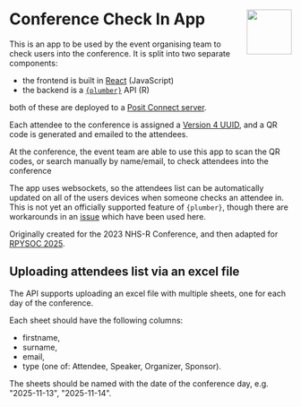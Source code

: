 # Conference Check In App <a alt="NHS-R Community's logo" href='https://nhsrcommunity.com/'><img src='https://nhs-r-community.github.io/assets/logo/nhsr-logo.svg' align="right" height="80" /></a>


This is an app to be used by the event organising team to check users into the conference.
It is split into two separate components:

- the frontend is built in [React](https://react.dev/) (JavaScript)
- the backend is a [`{plumber}`](https://www.rplumber.io/) API (R)

both of these are deployed to a [Posit Connect server](https://posit.co/products/enterprise/connect/).

Each attendee to the conference is assigned a [Version 4 UUID](https://en.wikipedia.org/wiki/Universally_unique_identifier#Version_4_(random)), and a QR code is generated and emailed to the attendees.

At the conference, the event team are able to use this app to scan the QR codes, or search manually by name/email, to check attendees into the conference

The app uses websockets, so the attendees list can be automatically updated on all of the users devices when someone checks an attendee in.
This is not yet an officially supported feature of `{plumber}`, though there are workarounds in an [issue](https://github.com/rstudio/plumber/issues/723) which have been used here.

Originally created for the 2023 NHS-R Conference, and then adapted for [RPYSOC 2025](hhttps://nhsrcommunity.com/conference.html).

## Uploading attendees list via an excel file

The API supports uploading an excel file with multiple sheets, one for each day of the conference.

Each sheet should have the following columns:

- firstname,
- surname,
- email,
- type (one of: Attendee, Speaker, Organizer, Sponsor).

The sheets should be named with the date of the conference day, e.g. "2025-11-13", "2025-11-14".